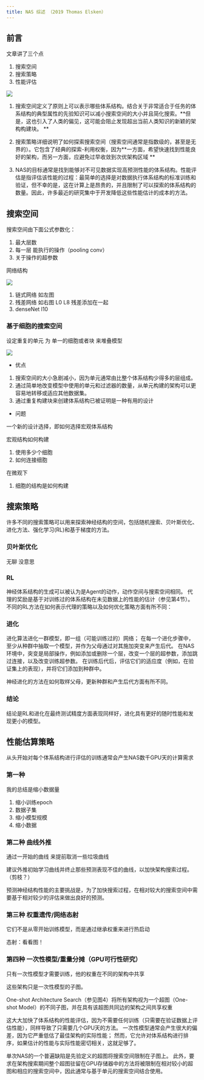 ```yaml
---
title: NAS 综述 （2019 Thomas Elsken）
---
```


## 前言

文章讲了三个点

1. 搜索空间
2. 搜索策略
3. 性能评估

![](https://pic.imgdb.cn/item/641d1f84a682492fcc26dcdc.png)

1.  搜索空间定义了原则上可以表示哪些体系结构。结合关于非常适合于任务的体系结构的典型属性的先验知识可以减小搜索空间的大小并且简化搜索。**但是，这也引入了人类的偏见，这可能会阻止发现超出当前人类知识的新颖的架构构建块。 **
2. 搜索策略详细说明了如何探索搜索空间（搜索空间通常是指数级的，甚至是无界的）。它包含了经典的探索-利用权衡，因为**一方面，希望快速找到性能良好的架构，而另一方面，应避免过早收敛到次优架构区域 **

3.  NAS的目标通常是找到能够对不可见数据实现高预测性能的体系结构。性能评估是指评估该性能的过程：最简单的选择是对数据执行体系结构的标准训练和验证，但不幸的是，这在计算上是昂贵的，并且限制了可以探索的体系结构的数量。因此，许多最近的研究集中于开发降低这些性能估计的成本的方法。 

## 搜索空间

搜索空间由下面公式参数化：

1. 最大层数
2. 每一层 能执行的操作（pooling conv）
3. 关于操作的超参数

网络结构

![](https://pic.imgdb.cn/item/641d1f84a682492fcc26dcfd.png)

1. 链式网络 如左图
2. 残差网络 如右图 L0 L8 残差添加在一起
3. denseNet l10 



### 基于细胞的搜索空间

设定重复的单元 为 单一的细胞或者块 来堆叠模型 

![](https://pic.imgdb.cn/item/641d1f84a682492fcc26dd27.png)

- 优点

1.  搜索空间的大小急剧减小，因为单元通常由比整个体系结构少得多的层组成。 
2.  通过简单地改变模型中使用的单元和过滤器的数量，从单元构建的架构可以更容易地转移或适应其他数据集。 
3.  通过重复构建块来创建体系结构已被证明是一种有用的设计 

- 问题

 一个新的设计选择，即如何选择宏观体系结构 

宏观结构如何构建

1. 使用多少个细胞
2. 如何连接细胞

 在微观下

1. 细胞的结构是如何构建

## 搜索策略

许多不同的搜索策略可以用来探索神经结构的空间，包括随机搜索、贝叶斯优化、进化方法、强化学习(RL)和基于梯度的方法。

### 贝叶斯优化

无聊 没意思

### RL

神经体系结构的生成可以被认为是Agent的动作，动作空间与搜索空间相同。 代理的奖励是基于对训练过的体系结构在未见数据上的性能的估计（参见第4节）。 不同的RL方法在如何表示代理的策略以及如何优化策略方面有所不同： 

### 进化

进化算法进化一群模型，即一组（可能训练过的）网络； 在每一个进化步骤中，至少从种群中抽取一个模型，并作为父母通过对其施加突变来产生后代。 在NAS环境中，突变是局部操作，例如添加或删除一个层，改变一个层的超参数，添加跳过连接，以及改变训练超参数。 在训练后代后，评估它们的适应度（例如，在验证集上的表现），并将它们添加到种群中。 

 神经进化的方法在如何取样父母，更新种群和产生后代方面有所不同。 

### 结论

结论是RL和进化在最终测试精度方面表现同样好，进化具有更好的随时性能和发现更小的模型。 

## 性能估算策略

从头开始对每个体系结构进行评估的训练通常会产生NAS数千GPU天的计算需求 

### 第一种 

 我的总结是缩小数据量

1. 缩小训练epoch
2. 数据子集
3. 缩小模型规模
4. 缩小数据

### 第二种 曲线外推

通过一开始的曲线 来提前取消一些垃圾曲线

建议外推初始学习曲线并终止那些预测表现不佳的曲线，以加快架构搜索过程。 （剪枝？）

预测神经结构性能的主要挑战是，为了加快搜索过程，在相对较大的搜索空间中需要基于相对较少的评估来做出良好的预测。 

### 第三种 权重遗传/网络态射

 它们不是从零开始训练模型，而是通过继承权重来进行热启动 

态射：看看图！

### 第四种 一次性模型/重量分摊（GPU可行性研究）


只有一次性模型才需要训练，他的权重在不同的架构中共享

这些架构只是一次性模型的子图。

One-shot Architecture Search（参见图4）将所有架构视为一个超图（One-shot Model）的不同子图，并在具有该超图共同边的架构之间共享权重 

这大大加快了体系结构的性能评估，因为不需要任何训练（只需要在验证数据上评估性能），同样导致了只需要几个GPU天的方法。 一次性模型通常会产生很大的偏差，因为它严重低估了最佳架构的实际性能； 然而，它允许对体系结构进行排序，如果估计的性能与实际性能密切相关，这就足够了。 

单次NAS的一个普遍缺陷是先验定义的超图将搜索空间限制在子图上。 此外，要求在架构搜索期间整个超图驻留在GPU存储器中的方法将被限制在相对较小的超图和相应的搜索空间中，因此通常与基于单元的搜索空间结合使用。 
